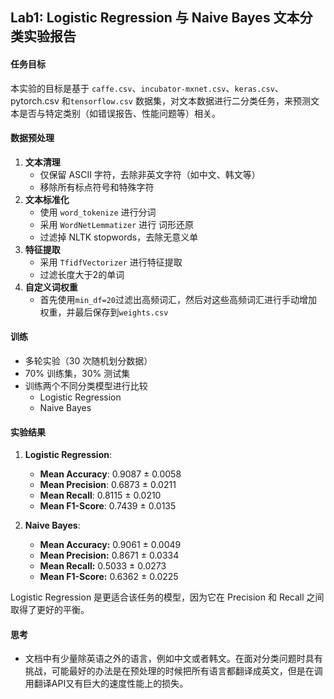 ## Lab1: Logistic Regression 与 Naive Bayes 文本分类实验报告
#### **任务目标**
本实验的目标是基于 `caffe.csv`、`incubator-mxnet.csv`、`keras.csv`、pytorch.csv 和`tensorflow.csv` 数据集，对文本数据进行二分类任务，来预测文本是否与特定类别（如错误报告、性能问题等）相关。

#### **数据预处理**

1. **文本清理**
    * 仅保留 ASCII 字符，去除非英文字符（如中文、韩文等）
    * 移除所有标点符号和特殊字符
2. **文本标准化**
    * 使用 `word_tokenize` 进行分词
    * 采用 `WordNetLemmatizer` 进行 词形还原
    * 过滤掉 NLTK stopwords，去除无意义单
3. **特征提取**
    * 采用 `TfidfVectorizer` 进行特征提取
    * 过滤长度大于2的单词
4. **自定义词权重**
    * 首先使用`min_df=20`过滤出高频词汇，然后对这些高频词汇进行手动增加权重，并最后保存到`weights.csv`

#### **训练**
* 多轮实验（30 次随机划分数据）
* 70% 训练集，30% 测试集
* 训练两个不同分类模型进行比较
    * Logistic Regression
    * Naive Bayes

#### **实验结果**
1. **Logistic Regression**:
    * **Mean Accuracy**: 0.9087 ± 0.0058
    * **Mean Precision**: 0.6873 ± 0.0211
    * **Mean Recall**: 0.8115 ± 0.0210
    * **Mean F1-Score**: 0.7439 ± 0.0135

2. **Naive Bayes**:
    * **Mean Accuracy:** 0.9061 ± 0.0049
    * **Mean Precision:** 0.8671 ± 0.0334
    * **Mean Recall:** 0.5033 ± 0.0273
    * **Mean F1-Score:** 0.6362 ± 0.0225

Logistic Regression 是更适合该任务的模型，因为它在 Precision 和 Recall 之间取得了更好的平衡。


#### **思考**
* 文档中有少量除英语之外的语言，例如中文或者韩文。在面对分类问题时具有挑战，可能最好的办法是在预处理的时候把所有语言都翻译成英文，但是在调用翻译API又有巨大的速度性能上的损失。